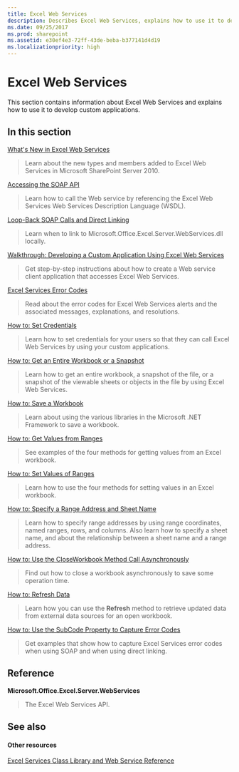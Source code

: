 ```yaml
---
title: Excel Web Services
description: Describes Excel Web Services, explains how to use it to develop custom applications, and provides links to articles and tutorials.
ms.date: 09/25/2017
ms.prod: sharepoint
ms.assetid: e30ef4e3-72ff-43de-beba-b377141d4d19
ms.localizationpriority: high
---
```



# Excel Web Services

This section contains information about Excel Web Services and explains how to use it to develop custom applications.
  
    
    


## In this section


 [What's New in Excel Web Services](what-s-new-in-excel-web-services.md)
  
    
    
> Learn about the new types and members added to Excel Web Services in Microsoft SharePoint Server 2010.
    
  
 [Accessing the SOAP API](accessing-the-soap-api.md)
  
    
    
> Learn how to call the Web service by referencing the Excel Web Services Web Services Description Language (WSDL).
    
  
 [Loop-Back SOAP Calls and Direct Linking](loop-back-soap-calls-and-direct-linking.md)
  
    
    
> Learn when to link to Microsoft.Office.Excel.Server.WebServices.dll locally.
    
  
 [Walkthrough: Developing a Custom Application Using Excel Web Services](walkthrough-developing-a-custom-application-using-excel-web-services.md)
  
    
    
> Get step-by-step instructions about how to create a Web service client application that accesses Excel Web Services.
    
  
 [Excel Services Error Codes](excel-services-error-codes.md)
  
    
    
> Read about the error codes for Excel Web Services alerts and the associated messages, explanations, and resolutions.
    
  
 [How to: Set Credentials](https://msdn.microsoft.com/library/fd26b635-355f-44e4-9ce8-2a3a2c3bab9b%28Office.15%29.aspx)
  
    
    
> Learn how to set credentials for your users so that they can call Excel Web Services by using your custom applications.
    
  
 [How to: Get an Entire Workbook or a Snapshot](how-to-get-an-entire-workbook-or-a-snapshot.md)
  
    
    
> Learn how to get an entire workbook, a snapshot of the file, or a snapshot of the viewable sheets or objects in the file by using Excel Web Services.
    
  
 [How to: Save a Workbook](https://msdn.microsoft.com/library/feb74f7a-2d8f-4672-911b-de85f8852aea%28Office.15%29.aspx)
  
    
    
> Learn about using the various libraries in the Microsoft .NET Framework to save a workbook.
    
  
 [How to: Get Values from Ranges](how-to-get-values-from-ranges.md)
  
    
    
> See examples of the four methods for getting values from an Excel workbook.
    
  
 [How to: Set Values of Ranges](how-to-set-values-of-ranges.md)
  
    
    
> Learn how to use the four methods for setting values in an Excel workbook.
    
  
 [How to: Specify a Range Address and Sheet Name](how-to-specify-a-range-address-and-sheet-name.md)
  
    
    
> Learn how to specify range addresses by using range coordinates, named ranges, rows, and columns. Also learn how to specify a sheet name, and about the relationship between a sheet name and a range address.
    
  
 [How to: Use the CloseWorkbook Method Call Asynchronously](how-to-use-the-closeworkbook-method-call-asynchronously.md)
  
    
    
> Find out how to close a workbook asynchronously to save some operation time.
    
  
 [How to: Refresh Data](how-to-refresh-data.md)
  
    
    
> Learn how you can use the **Refresh** method to retrieve updated data from external data sources for an open workbook.
    
  
 [How to: Use the SubCode Property to Capture Error Codes](how-to-use-the-subcode-property-to-capture-error-codes.md)
  
    
    
> Get examples that show how to capture Excel Services error codes when using SOAP and when using direct linking.
    
  

## Reference


 **Microsoft.Office.Excel.Server.WebServices**
  
    
    
> The Excel Web Services API.
    
  

## See also


#### Other resources


  
    
    
 [Excel Services Class Library and Web Service Reference](https://msdn.microsoft.com/library/5dd9fbe2-9bc3-4869-9129-83c1a067cc5f%28Office.15%29.aspx)
